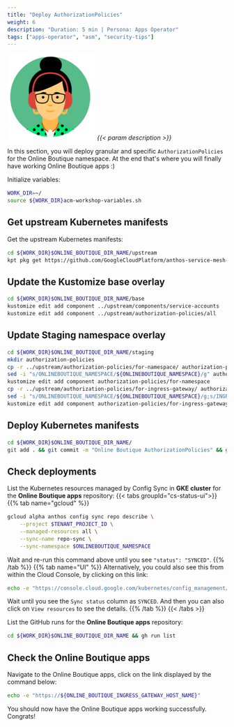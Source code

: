 ```yaml
---
title: "Deploy AuthorizationPolicies"
weight: 6
description: "Duration: 5 min | Persona: Apps Operator"
tags: ["apps-operator", "asm", "security-tips"]
---
```

![Apps Operator](/images/apps-operator.png)
_{{< param description >}}_

In this section, you will deploy granular and specific `AuthorizationPolicies` for the Online Boutique namespace. At the end that's where you will finally have working Online Boutique apps :)

Initialize variables:
```Bash
WORK_DIR=~/
source ${WORK_DIR}acm-workshop-variables.sh
```

## Get upstream Kubernetes manifests

Get the upstream Kubernetes manifests:
```Bash
cd ${WORK_DIR}$ONLINE_BOUTIQUE_DIR_NAME/upstream
kpt pkg get https://github.com/GoogleCloudPlatform/anthos-service-mesh-samples.git/docs/online-boutique-asm-manifests/authorization-policies@main
```

## Update the Kustomize base overlay

```Bash
cd ${WORK_DIR}$ONLINE_BOUTIQUE_DIR_NAME/base
kustomize edit add component ../upstream/components/service-accounts
kustomize edit add component ../upstream/authorization-policies/all
```

## Update Staging namespace overlay

```Bash
cd ${WORK_DIR}$ONLINE_BOUTIQUE_DIR_NAME/staging
mkdir authorization-policies
cp -r ../upstream/authorization-policies/for-namespace/ authorization-policies/.
sed -i "s/ONLINEBOUTIQUE_NAMESPACE/${ONLINEBOUTIQUE_NAMESPACE}/g" authorization-policies/for-namespace/kustomization.yaml
kustomize edit add component authorization-policies/for-namespace
cp -r ../upstream/authorization-policies/for-ingress-gateway/ authorization-policies/.
sed -i "s/ONLINEBOUTIQUE_NAMESPACE/${ONLINEBOUTIQUE_NAMESPACE}/g;s/INGRESS_GATEWAY_NAMESPACE/${INGRESS_GATEWAY_NAMESPACE}/g;s/INGRESS_GATEWAY_NAME/${INGRESS_GATEWAY_NAME}/g" authorization-policies/for-ingress-gateway/kustomization.yaml
kustomize edit add component authorization-policies/for-ingress-gateway
```

## Deploy Kubernetes manifests

```Bash
cd ${WORK_DIR}$ONLINE_BOUTIQUE_DIR_NAME/
git add . && git commit -m "Online Boutique AuthorizationPolicies" && git push origin main
```

## Check deployments

List the Kubernetes resources managed by Config Sync in **GKE cluster** for the **Online Boutique apps** repository:
{{< tabs groupId="cs-status-ui">}}
{{% tab name="gcloud" %}}
```Bash
gcloud alpha anthos config sync repo describe \
    --project $TENANT_PROJECT_ID \
    --managed-resources all \
    --sync-name repo-sync \
    --sync-namespace $ONLINEBOUTIQUE_NAMESPACE
```
Wait and re-run this command above until you see `"status": "SYNCED"`.
{{% /tab %}}
{{% tab name="UI" %}}
Alternatively, you could also see this from within the Cloud Console, by clicking on this link:
```Bash
echo -e "https://console.cloud.google.com/kubernetes/config_management/status?clusterName=${GKE_NAME}&id=${GKE_NAME}&project=${TENANT_PROJECT_ID}"
```
Wait until you see the `Sync status` column as `SYNCED`. And then you can also click on `View resources` to see the details.
{{% /tab %}}
{{< /tabs >}}

List the GitHub runs for the **Online Boutique apps** repository:
```Bash
cd ${WORK_DIR}$ONLINE_BOUTIQUE_DIR_NAME && gh run list
```

## Check the Online Boutique apps

Navigate to the Online Boutique apps, click on the link displayed by the command below:
```Bash
echo -e "https://${ONLINE_BOUTIQUE_INGRESS_GATEWAY_HOST_NAME}"
```

You should now have the Online Boutique apps working successfully. Congrats!